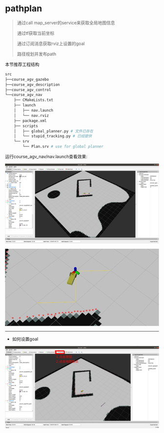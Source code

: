 # pathplan

> 通过call map_server的service来获取全局地图信息
>
> 通过tf获取当前坐标
>
> 通过订阅消息获取rviz上设置的goal
>
> 路径规划并发布path

本节推荐工程结构

```bash
src
├──course_agv_gazebo
├──course_agv_description
├──course_agv_control
└──course_agv_nav
    ├── CMakeLists.txt
    ├── launch
    │   ├── nav.launch
    │   └── nav.rviz
    ├── package.xml
    ├── scripts
    │   ├── global_planner.py # 文件已存在
    │   └── stupid_tracking.py # 已经提供
    └── srv
        └── Plan.srv # use for global planner
```

运行course_agv_nav/nav.launch查看效果:

![rviz](images/c4_1.png)

![path](images/c4_2.png)

---

* 如何设置goal

![](images/c4_3.png)